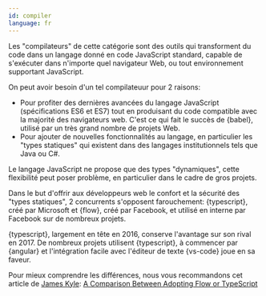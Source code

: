 ```yaml
---
id: compiler  
language: fr
---
```


Les "compilateurs" de cette catégorie sont des outils qui transforment du code dans un langage donné en code JavaScript standard, capable de s'exécuter dans n'importe quel navigateur Web, ou tout environnement supportant JavaScript.

On peut avoir besoin d'un tel compilateuur pour 2 raisons:

* Pour profiter des dernières avancées du langage JavaScript (spécifications ES6 et ES7) tout en produisant du code compatible avec la majorité des navigateurs web. C'est ce qui fait le succès de {babel}, utilisé par un très grand nombre de projets Web.
* Pour ajouter de nouvelles fonctionnalités au langage, en particulier les "types statiques" qui existent dans des langages institutionnels tels que Java ou C#.

Le langage JavaScript ne propose que des types "dynamiques", cette flexibilité peut poser problème, en particulier dans le cadre de gros projets.

Dans le but d'offrir aux développeurs web le confort et la sécurité des "types statiques", 2 concurrents s'opposent farouchement: {typescript}, créé par Microsoft et {flow}, créé par Facebook, et utilisé en interne par Facebook sur de nombreux projets.

{typescript}, largement en tête en 2016, conserve l'avantage sur son rival en 2017.
De nombreux projets utilisent {typescript}, à commencer par {angular} et l'intégration facile avec l'éditeur de texte {vs-code} joue en sa faveur.

Pour mieux comprendre les différences, nous vous recommandons cet article de [James Kyle](https://github.com/thejameskyle): [A Comparison Between Adopting Flow or TypeScript](https://medium.com/the-thinkmill/adopting-flow-typescript-3549a3a36d51)


